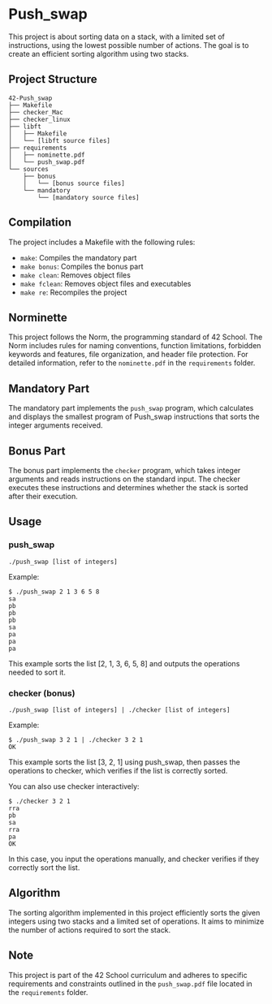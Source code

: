 # Push_swap

This project is about sorting data on a stack, with a limited set of instructions, using the lowest possible number of actions. The goal is to create an efficient sorting algorithm using two stacks.

## Project Structure

```
42-Push_swap
├── Makefile
├── checker_Mac
├── checker_linux
├── libft
│   ├── Makefile
│   └── [libft source files]
├── requirements
│   ├── nominette.pdf
│   └── push_swap.pdf
└── sources
    ├── bonus
    │   └── [bonus source files]
    └── mandatory
        └── [mandatory source files]
```

## Compilation

The project includes a Makefile with the following rules:

- `make`: Compiles the mandatory part
- `make bonus`: Compiles the bonus part
- `make clean`: Removes object files
- `make fclean`: Removes object files and executables
- `make re`: Recompiles the project

## Norminette

This project follows the Norm, the programming standard of 42 School. The Norm includes rules for naming conventions, function limitations, forbidden keywords and features, file organization, and header file protection. For detailed information, refer to the `nominette.pdf` in the `requirements` folder.

## Mandatory Part

The mandatory part implements the `push_swap` program, which calculates and displays the smallest program of Push_swap instructions that sorts the integer arguments received.

## Bonus Part

The bonus part implements the `checker` program, which takes integer arguments and reads instructions on the standard input. The checker executes these instructions and determines whether the stack is sorted after their execution.

## Usage

### push_swap

```
./push_swap [list of integers]
```

Example:
```
$ ./push_swap 2 1 3 6 5 8
sa
pb
pb
pb
sa
pa
pa
pa
```

This example sorts the list [2, 1, 3, 6, 5, 8] and outputs the operations needed to sort it.

### checker (bonus)

```
./push_swap [list of integers] | ./checker [list of integers]
```

Example:
```
$ ./push_swap 3 2 1 | ./checker 3 2 1
OK
```

This example sorts the list [3, 2, 1] using push_swap, then passes the operations to checker, which verifies if the list is correctly sorted.

You can also use checker interactively:
```
$ ./checker 3 2 1
rra
pb
sa
rra
pa
OK
```

In this case, you input the operations manually, and checker verifies if they correctly sort the list.

## Algorithm

The sorting algorithm implemented in this project efficiently sorts the given integers using two stacks and a limited set of operations. It aims to minimize the number of actions required to sort the stack.

## Note

This project is part of the 42 School curriculum and adheres to specific requirements and constraints outlined in the `push_swap.pdf` file located in the `requirements` folder.